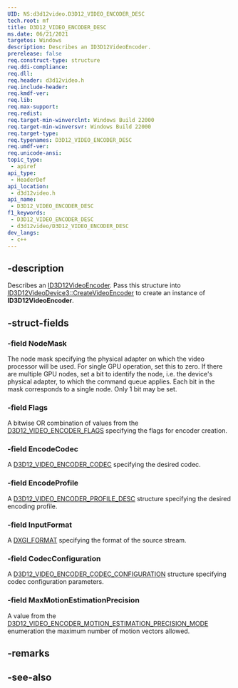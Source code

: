 ```yaml
---
UID: NS:d3d12video.D3D12_VIDEO_ENCODER_DESC
tech.root: mf
title: D3D12_VIDEO_ENCODER_DESC
ms.date: 06/21/2021
targetos: Windows
description: Describes an ID3D12VideoEncoder.
prerelease: false
req.construct-type: structure
req.ddi-compliance: 
req.dll: 
req.header: d3d12video.h
req.include-header: 
req.kmdf-ver: 
req.lib: 
req.max-support: 
req.redist: 
req.target-min-winverclnt: Windows Build 22000
req.target-min-winversvr: Windows Build 22000
req.target-type: 
req.typenames: D3D12_VIDEO_ENCODER_DESC
req.umdf-ver: 
req.unicode-ansi: 
topic_type:
 - apiref
api_type:
 - HeaderDef
api_location:
 - d3d12video.h
api_name:
 - D3D12_VIDEO_ENCODER_DESC
f1_keywords:
 - D3D12_VIDEO_ENCODER_DESC
 - d3d12video/D3D12_VIDEO_ENCODER_DESC
dev_langs:
 - c++
---
```


## -description

Describes an [ID3D12VideoEncoder](nn-d3d12video-id3d12videoencoder.md). Pass this structure into [ID3D12VideoDevice3::CreateVideoEncoder](nf-d3d12video-id3d12videodevice3-createvideoencoder.md) to create an instance of **ID3D12VideoEncoder**.

## -struct-fields

### -field NodeMask

The node mask specifying the physical adapter on which the video processor will be used. For single GPU operation, set this to zero. If there are multiple GPU nodes, set a bit to identify the node, i.e. the device's physical adapter, to which the command queue applies. Each bit in the mask corresponds to a single node. Only 1 bit may be set.

### -field Flags

A bitwise OR combination of values from the [D3D12_VIDEO_ENCODER_FLAGS](ne-d3d12video-d3d12_video_encoder_flags.md) specifying the flags for encoder creation.

### -field EncodeCodec

A [D3D12_VIDEO_ENCODER_CODEC](ne-d3d12video-d3d12_video_encoder_codec.md) specifying the desired codec.

### -field EncodeProfile

A [D3D12_VIDEO_ENCODER_PROFILE_DESC](ns-d3d12video-d3d12_video_encoder_profile_desc.md) structure specifying the desired encoding profile.

### -field InputFormat

A [DXGI_FORMAT](../dxgiformat/ne-dxgiformat-dxgi_format.md) specifying the format of the source stream.

### -field CodecConfiguration

A [D3D12_VIDEO_ENCODER_CODEC_CONFIGURATION](ns-d3d12video-d3d12_video_encoder_codec_configuration.md) structure specifying codec configuration parameters.

### -field MaxMotionEstimationPrecision

A value from the [D3D12_VIDEO_ENCODER_MOTION_ESTIMATION_PRECISION_MODE](ne-d3d12video-d3d12_video_encoder_motion_estimation_precision_mode.md) enumeration the maximum number of motion vectors allowed.

## -remarks

## -see-also

